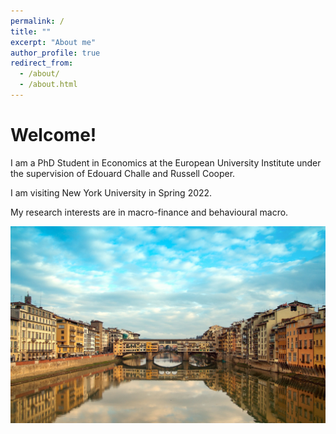 ```yaml
---
permalink: /
title: ""
excerpt: "About me"
author_profile: true
redirect_from: 
  - /about/
  - /about.html
---
```


# Welcome!

I am a PhD Student in Economics at the European University Institute under the supervision of Edouard Challe and Russell Cooper.

I am visiting New York University in Spring 2022.

My research interests are in macro-finance and behavioural macro.

<img src="/images/florence.jpg" alt="drawing" width="800"/>
